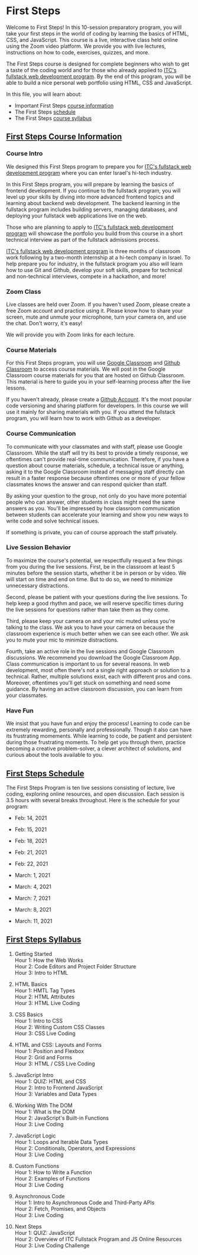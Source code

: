 # First Steps 

Welcome to First Steps! In this 10-session preparatory program, you will take your first steps in the world of coding by learning the basics of HTML, CSS, and JavaScript. This course is a live, interactive class held online using the Zoom video platform. We provide you with live lectures, instructions on how to code, exercises, quizzes, and more. 

The First Steps course is designed for complete beginners who wish to get a taste of the coding world and for those who already applied to [ITC's fullstack web development program](https://www.itc.tech). By the end of this program, you will be able to build a nice personal web portfolio using HTML, CSS and JavaScript.  

In this file, you will learn about: 

- Important First Steps [course information](#first-steps-course-information)
- The First Steps [schedule](#first-steps-schedule)
- The First Steps [course syllabus](#first-steps-syllabus)

## [First Steps Course Information](#first-steps-course-information)

### Course Intro

We designed this First Steps program to prepare you for [ITC's fullstack web development program](https://www.itc.tech) where you can enter Israel's hi-tech industry. 

In this First Steps program, you will prepare by learning the basics of frontend development. If you continue to the fullstack program, you will level up your skills by diving into more advanced frontend topics and learning about backend web development. The backend learning in the fullstack program includes building servers, managing databases, and deploying your fullstack web applications live on the web. 

Those who are planning to apply to [ITC's fullstack web development program](https://www.itc.tech) will showcase the portfolio you build from this course in a short technical interview as part of the fullstack admissions process. 

[ITC's fullstack web development program](https://www.itc.tech) is three months of classroom work following by a two-month internship at a hi-tech company in Israel. To help prepare you for industry, in the fullstack program you also will learn how to use Git and Github, develop your soft skills, prepare for technical and non-technical interviews, compete in a hackathon, and more! 

### Zoom Class

Live classes are held over Zoom. If you haven't used Zoom, please create a free Zoom account and practice using it. Please know how to share your screen, mute and unmute your microphone, turn your camera on, and use the chat. Don't worry, it's easy!  

We will provide you with Zoom links for each lecture.

### Course Materials

For this First Steps program, you will use [Google Classroom](https://classroom.google.com/u/1/c/MjU0NjEyNjE0MDcz) and [Github Classroom](https://classroom.github.com/classrooms/61113157-first-steps-feb-2021) to access course materials. We will post in the Google Classroom course materials for you that are hosted on Github Classroom. This material is here to guide you in your self-learning process after the live lessons.   

If you haven't already, please create a [Github Account](https://github.com/). It's the most popular code versioning and sharing platform for developers. In this course we will use it mainly for sharing materials with you. If you attend the fullstack program, you will learn how to work with Github as a developer.

### Course Communication

To communicate with your classmates and with staff, please use Google Classroom. While the staff will try its best to provide a timely response, we oftentimes can't provide real-time communication. Therefore, if you have a question about course materials, schedule, a technical issue or anything, asking it to the Google Classroom instead of messaging staff directly can result in a faster response because oftentimes one or more of your fellow classmates knows the answer and can respond quicker than staff. 

By asking your question to the group, not only do you have more potential people who can answer, other students in class might need the same answers as you. You'll be impressed by how classroom communication between students can accelerate your learning and show you new ways to write code and solve technical issues. 

If something is private, you can of course approach the staff privately.  

### Live Session Behavior

To maximize the course's potential, we respectfully request a few things from you during the live sessions. First, be in the classroom at least 5 minutes before the session starts, whether it be in person or by video. We will start on time and end on time. But to do so, we need to minimize unnecessary distractions.  

Second, please be patient with your questions during the live sessions. To help keep a good rhythm and pace, we will reserve specific times during the live sessions for questions rather than take them as they come. 

Third, please keep your camera on and your mic muted unless you're talking to the class. We ask you to have your camera on because the classroom experience is much better when we can see each other. We ask you to mute your mic to minimize distractions.  

Fourth, take an active role in the live sessions and Google Classroom discussions. We recommend you download the Google Classroom App. Class communication is important to us for several reasons. In web development, most often there's not a single right approach or solution to a technical. Rather, multiple solutions exist, each with different pros and cons. Moreover, oftentimes you'll get stuck on something and need some guidance. By having an active classroom discussion, you can learn from your classmates.

### Have Fun

We insist that you have fun and enjoy the process! Learning to code can be extremely rewarding, personally and professionally. Though it also can have its frustrating momements. While learning to code, be patient and persistent during those frustrating moments. To help get you through them, practice becoming a creative problem-solver, a clever architect of solutions, and curious about the tools available to you. 


## [First Steps Schedule](#first-steps-schedule)

The First Steps Program is ten live sessions consisting of lecture, live coding, exploring online resources, and open discussion. Each session is 3.5 hours with several breaks throughout. Here is the schedule for your program:

- Feb: 14, 2021  
- Feb: 15, 2021  
- Feb: 18, 2021  
- Feb: 21, 2021  
- Feb: 22, 2021  

- March: 1, 2021  
- March: 4, 2021  
- March: 7, 2021  
- March: 8, 2021  
- March: 11, 2021  


## [First Steps Syllabus](#first-steps-syllabus)

1. Getting Started  
Hour 1: How the Web Works  
Hour 2: Code Editors and Project Folder Structure  
Hour 3: Intro to HTML  
  
2. HTML Basics  
Hour 1: HMTL Tag Types  
Hour 2: HTML Attributes  
Hour 3: HTML Live Coding  

3. CSS Basics  
Hour 1: Intro to CSS  
Hour 2: Writing Custom CSS Classes  
Hour 3: CSS Live Coding  

4. HTML and CSS: Layouts and Forms  
Hour 1: Position and Flexbox  
Hour 2: Grid and Forms  
Hour 3: HTML / CSS Live Coding  

5. JavaScript Intro  
Hour 1: QUIZ: HTML and CSS  
Hour 2: Intro to Frontend JavaScript  
Hour 3: Variables and Data Types  

6. Working With The DOM  
Hour 1: What is the DOM  
Hour 2: JavaScript's Built-in Functions  
Hour 3: Live Coding  

7. JavaScript Logic  
Hour 1: Loops and Iterable Data Types  
Hour 2: Conditionals, Operators, and Expressions  
Hour 3: Live Coding  

8.  Custom Functions  
Hour 1: How to Write a Function  
Hour 2: Examples of Functions  
Hour 3: Live Coding  

9. Asynchronous Code  
Hour 1: Intro to Asynchronous Code and Third-Party APIs   
Hour 2: Fetch, Promises, and Objects  
Hour 3: Live Coding  

10. Next Steps  
Hour 1: QUIZ: JavaScript  
Hour 2: Overview of ITC Fullstack Program and JS Online Resources  
Hour 3: Live Coding Challenge  


